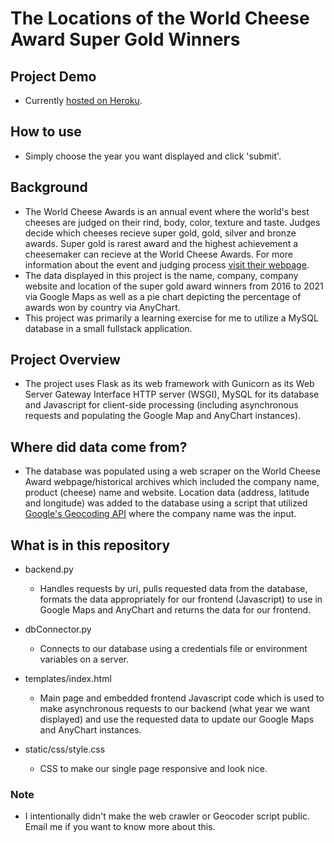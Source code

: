 # The Locations of the World Cheese Award Super Gold Winners
## Project Demo
* Currently <a href="https://worlds-best-cheese.herokuapp.com/">hosted on Heroku</a>.

## How to use
* Simply choose the year you want displayed and click 'submit'.

## Background
* The World Cheese Awards is an annual event where the world's best cheeses are judged on their rind, body, color, texture and taste. Judges decide which cheeses recieve super gold, gold, silver and bronze awards. Super gold is rarest award and the highest achievement a cheesemaker can recieve at the World Cheese Awards. For more information about the event and judging process <a href="https://gff.co.uk/awards/world-cheese-awards/">visit their webpage</a>.
* The data displayed in this project is the name, company, company website and location of the super gold award winners from 2016 to 2021 via Google Maps as well as a pie chart depicting the percentage of awards won by country via AnyChart.
* This project was primarily a learning exercise for me to utilize a MySQL database in a small fullstack application.

## Project Overview
* The project uses Flask as its web framework with Gunicorn as its Web Server Gateway Interface HTTP server (WSGI), MySQL for its database and Javascript for client-side processing (including asynchronous requests and populating the Google Map and AnyChart instances).

## Where did data come from?
* The database was populated using a web scraper on the World Cheese Award webpage/historical archives which included the company name, product (cheese) name and website. Location data (address, latitude and longitude) was added to the database using a script that utilized <a href="https://developers.google.com/maps/documentation/geocoding/overview">Google's Geocoding API</a> where the company name was the input. 

## What is in this repository
* backend.py
    * Handles requests by uri, pulls requested data from the database, formats the data appropriately for our frontend (Javascript) to use in Google Maps and AnyChart and returns the data for our frontend.

* dbConnector.py
   * Connects to our database using a credentials file or environment variables on a server.

* templates/index.html
    * Main page and embedded frontend Javascript code which is used to make asynchronous requests to our backend (what year we want displayed) and use the requested data to update our Google Maps and AnyChart instances.

* static/css/style.css
    * CSS to make our single page responsive and look nice.

### Note
* I intentionally didn't make the web crawler or Geocoder script public. Email me if you want to know more about this.
